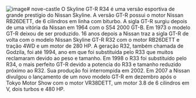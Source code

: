 ![image](https://github.com/chuveirao1/nove-castle/assets/151838777/41e9eaaa-1976-4419-be7c-e23ea247199f)# nove-castle
O Skyline GT-R R34 é uma versão esportiva de grande prestígio do Nissan Skyline. A versão GT-R possui o motor Nissan RB26DETT, de 6 cilindros em linha com biturbo. A sigla GT-R surgiu depois de uma vitória da Nissan em 1964 com o S54 2000 GT-B. Em 1973 o modelo GT-R deixou de ser produzido. 16 anos depois a Nissan traz a sigla GT-R de volta com o modelo Nissan Skyline GT-R R32 com o motor RB26DETT e tração 4WD e um motor de 280 HP. A geração R32, também chamada de Godzila, foi até 1994, ano em que foi substituída pelo R33 que muitos reclamaram devido ao peso e tamanho. Em 1998 o R33 foi substituído pelo R34, o mais perfeito GT-R devido a potencia do R33 e tamanho reduzido próximo ao R32. Sua produção foi interrompida em 2002. Em 2007 a Nissan divulgou o lançamento de um novo modelo GT-R em dezembro após o Tokyo Motor Show com o motor VR38DETT, um motor 3.8 de 6 cilindros em V, dois turbos e 480 HP.
